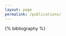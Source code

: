 ```yaml
---
layout: page
permalink: /publications/
---
```


<style>
ul{list-style-type: none;}
</style>

<div style="text-indent: -36px; padding-left: 36px;" markdown="1">

{% bibliography %}
